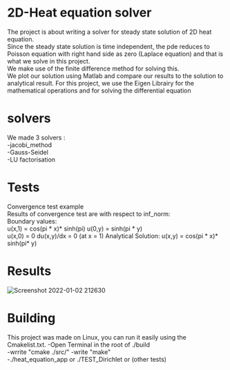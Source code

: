 # 2D-Heat equation solver

The project is about writing a solver for steady state solution of 2D heat equation.  
Since the steady state solution is time independent, the pde reduces to Poisson equation with right hand side as zero (Laplace equation) and that is what we solve in this project.  
We make use of the finite difference method for solving this.  
We plot our solution using Matlab and compare our results to the solution to analytical result.
For this project, we use the Eigen Librairy for the mathematical operations and for solving the differential equation

# solvers
We made 3 solvers :  
-jacobi_method   
-Gauss-Seidel   
-LU factorisation  

# Tests 
Convergence test example  
Results of convergence test are with respect to inf_norm:  
Boundary values:  
u(x,1) = cos(pi * x)* sinh(pi)
u(0,y) = sinh(pi * y)  
u(x,0) = 0
du(x,y)/dx = 0 (at x = 1)
Analytical Solution: u(x,y) = cos(pi * x)* sinh(pi* y)


# Results
![Screenshot 2022-01-02 212630](https://user-images.githubusercontent.com/73020056/147888619-99e38ad6-623b-4c16-8b90-f3cb6196daf9.png)

# Building 
This project was made on Linux, you can run it easily using the Cmakelist.txt.
-Open Terminal in the root of ./build  
  -wrrite "cmake ./src/"
  -write "make"  
  -./heat_equation_app or ./TEST_Dirichlet or (other tests)
